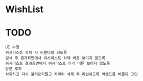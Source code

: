 # WishList

# TODO

```
UI 수정
위시리스트 삭제 시 리랜더링 되도록
검색 후 결과화면에서 위시리스트 삭제 버튼 보이지 않도록
위시리스트 결과화면에서 위시리스트 추가 버튼 보이지 않도록 
방문 추가 
삭제하고 다시 불러오지말고 차라리 삭제 후 리턴하도록 백엔드를 바꿀까 고민 
```


